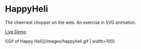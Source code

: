 # HappyHeli
The cheeriest chopper on the web. An exercise in SVG animation.

[Live Demo](https://rvt-josh.github.io/HappyHeli/)

![Gif of Happy Heli](/images/happyheli.gif | width=100)
